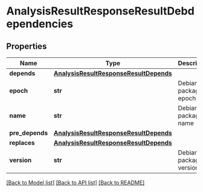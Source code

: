 # AnalysisResultResponseResultDebdependencies

## Properties
Name | Type | Description | Notes
------------ | ------------- | ------------- | -------------
**depends** | [**AnalysisResultResponseResultDepends**](AnalysisResultResponseResultDepends.md) |  |
**epoch** | **str** | Debian package epoch |
**name** | **str** | Debian package name |
**pre_depends** | [**AnalysisResultResponseResultDepends**](AnalysisResultResponseResultDepends.md) |  |
**replaces** | [**AnalysisResultResponseResultDepends**](AnalysisResultResponseResultDepends.md) |  |
**version** | **str** | Debian package version |

[[Back to Model list]](../README.md#documentation-for-models) [[Back to API list]](../README.md#documentation-for-api-endpoints) [[Back to README]](../README.md)

